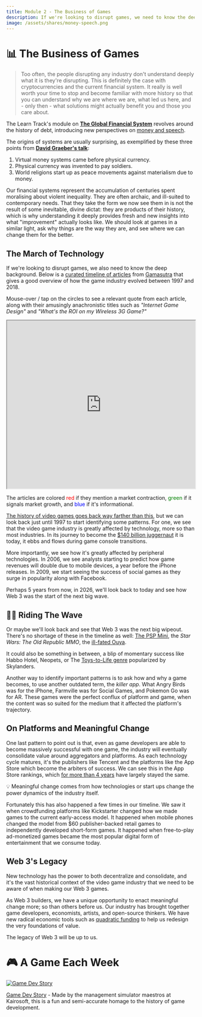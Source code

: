 ```yaml
---
title: Module 2 - The Business of Games
description: If we're looking to disrupt games, we need to know the deep history of play and finance. Much like any attempt to reimagine global financial systems, we need to ask why things are the way they are, and see where we can change them for the better.
image: /assets/shares/money-speech.png
---
```


# 📊 The Business of Games

> Too often, the people disrupting any industry don't understand deeply what it is they're disrupting. This is definitely the case with cryptocurrencies and the current financial system. It really is well worth your time to stop and become familiar with more history so that you can understand why we are where we are, what led us here, and - only then - what solutions might actually benefit you and those you care about.

The Learn Track's module on [**The Global Financial System**](../../../module-2) revolves around the history of debt, introducing new perspectives on [money and speech](../../../module-2/money-speech).

The origins of systems are usually surprising, as exemplified by these three points from  [**David Graeber's talk**](../../../module-2/debt):

1. Virtual money systems came before physical currency.
2. Physical currency was invented to pay soldiers.
3. World religions start up as peace movements against materialism due to money.

Our financial systems represent the accumulation of centuries spent moralising about violent inequality. They are often archaic, and ill-suited to contemporary needs. That they take the form we now see them in is not the result of some inevitable, divine dictat: they are products of their history, which is why understanding it deeply provides fresh and new insights into what "improvement" actually looks like. We should look at games in a similar light, ask why things are the way they are, and see where we can change them for the better.

## The March of Technology

If we're looking to disrupt games, we also need to know the deep background. Below is a <a target="_blank" rel="noopener noreferrer" href="https://medium.com/@polats/game-industry-timeline-from-1997-2018-4b5adfa76ecc">curated timeline of articles</a> from [Gamasutra](../../module-1/crafted/#industry-references) that gives a good overview of how the game industry evolved between 1997 and 2018. 

Mouse-over / tap on the circles to see a relevant quote from each article, along with their amusingly anachronistic titles such as *"Internet Game Design"* and *"What's the ROI on my Wireless 3G Game?"*

<iframe src="https://public.tableau.com/views/GameIndustryTimeline/GameIndustryTimelinebasedonselectGamasutraArticles?:showVizHome=no&:embed=true" width="100%" height="450"></iframe>

The articles are colored <span style="color:red">red</span> if they mention a market contraction, <span style="color:green">green</span> if it signals market growth, and <span style="color:blue">blue</span> if it's informational.

[The history of video games goes back way farther than this](../crafted/#the-video-game-crash-of-1983), but we can look back just until 1997 to start identifying some patterns. For one, we see that the video game industry is greatly affected by technology, more so than most industries. In its journey to become the [$140 billion juggernaut](../crafted/#superdatas-2020-year-in-review) it is today, it ebbs and flows during game console transitions.

More importantly, we see how it's greatly affected by peripheral technologies. In 2006, we see analysts starting to predict how game revenues will double due to mobile devices, a year before the iPhone releases. In 2009, we start seeing the success of social games as they surge in popularity along with Facebook. 

Perhaps 5 years from now, in 2026, we'll look back to today and see how Web 3 was the start of the next big wave.

## 🏄‍♂️ Riding The Wave 

Or maybe we'll look back and see that Web 3 was the next big wipeout. There's no shortage of these in the timeline as well: [The PSP Mini](../crafted/#psp-mini-falls), the _Star Wars: The Old Republic MMO_, the [ill-fated Ouya](../crafted/#the-ouya-kickstarter).

It could also be something in between, a blip of momentary success like Habbo Hotel, Neopets, or The [Toys-to-Life genre](./crafted/#the-toys-to-life-bubble) popularized by Skylanders.

Another way to identify important patterns is to ask how and why a game becomes, to use another outdated term, the *killer app*. What Angry Birds was for the iPhone, Farmville was for Social Games, and Pokemon Go was for AR. These games were the perfect conflux of platform and game, when the content was so suited for the medium that it affected the platform's trajectory.

## On Platforms and Meaningful Change

One last pattern to point out is that, even as game developers are able to become massively successful with one game, the industry will eventually consolidate value around aggregators and platforms. As each technology cycle matures, it's the publishers like Tencent and the platforms like the App Store which become the arbiters of success. We can see this in the App Store rankings, which [for more than 4 years](../curated/#3-disruptive-game-design-trends-to-look-forward-to-in-2020) have largely stayed the same.

<div class="lightbulb">
💡 Meaningful change comes from how technologies or start ups change the power dynamics of the industry itself. 
</div>

Fortunately this has also happened a few times in our timeline. We saw it when crowdfunding platforms like Kickstarter changed how we made games to the current early-access model. It happened when mobile phones changed the model from $60 publisher-backed retail games to independently developed short-form games. It happened when free-to-play ad-monetized games became the most popular digital form of entertainment that we consume today.

## Web 3's Legacy

New technology has the power to both decentralize and consolidate, and it's the vast historical context of the video game industry that we need to be aware of when making our Web 3 games.

As Web 3 builders, we have a unique opportunity to enact meaningful change more; so than others before us. Our industry has brought together game developers, economists, artists, and open-source thinkers. We have new radical economic tools such as [quadratic funding](../crafted/#wtf-is-qf) to help us redesign the very foundations of value.

The legacy of Web 3 will be up to us.

# 🎮 A Game Each Week

<a target="_blank" rel="noopener noreferrer" href="https://play.google.com/store/apps/details?id=net.kairosoft.android.gamedev3en&hl=en&gl=US"><img src="../img/gamedevstory.png" class="center-img" alt="Game Dev Story" /></a>

<a target="_blank" rel="noopener noreferrer" href="https://play.google.com/store/apps/details?id=net.kairosoft.android.gamedev3en&hl=en&gl=US">Game Dev Story</a> - Made by the management simulator maestros at Kairosoft, this is a fun and semi-accurate homage to the history of game development.

